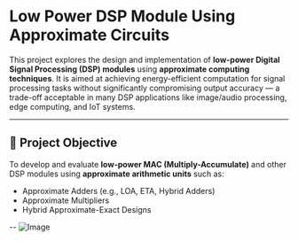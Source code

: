 # Low Power DSP Module Using Approximate Circuits

This project explores the design and implementation of **low-power Digital Signal Processing (DSP) modules** using **approximate computing techniques**. It is aimed at achieving energy-efficient computation for signal processing tasks without significantly compromising output accuracy — a trade-off acceptable in many DSP applications like image/audio processing, edge computing, and IoT systems.

---

## 🧠 Project Objective

To develop and evaluate **low-power MAC (Multiply-Accumulate)** and other DSP modules using **approximate arithmetic units** such as:
- Approximate Adders (e.g., LOA, ETA, Hybrid Adders)
- Approximate Multipliers
- Hybrid Approximate-Exact Designs

--
![Image](https://github.com/user-attachments/assets/88a35640-5a33-4bba-907a-38cb4ceb6c37)
